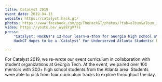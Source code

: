 ```yaml
---
title: Catalyst 2019
event_date: 2019-04-13
website: https://catalyst.hack.gt/
photos: https://www.facebook.com/pg/TheHackGT/photos/?tab=album&album_id=1775246245908547
video: https://youtu.be/_wy8EYgV77s
press:
    "Catalyst: HackGT's 12-hour learn-a-thon for Georgia high school students": https://www.news.gatech.edu/features/catalyst-hackgts-12-hour-learn-thon-georgia-high-school-students
    HackGT Hopes to be a ‘Catalyst’ for Underserved Atlanta Students: https://www.cc.gatech.edu/news/620129/hackgt-hopes-be-catalyst-underserved-atlanta-students
    
---
```


For Catalyst 2019, we re-wrote our event curriculum in collaboration with student organizations at Georgia Tech. At the event, we paired over 100 mentors with 200+ high school students from the Atlanta area. Students were able to pick from four curriculum tracks to explore throughout the day.